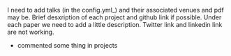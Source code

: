 I need to add talks (in the config.yml_) and their associated venues and pdf may be.
Brief desxription of each project and github link if possible.
Under each paper we need to add a little description.
Twitter link and linkedin link are not working.

* commented some thing in projects
